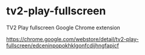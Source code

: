 tv2-play-fullscreen
===================

TV2 Play fullscreen Google Chrome extension

https://chrome.google.com/webstore/detail/tv2-play-fullscreen/edceninpopokhklgonfcdijhngfapjcf
